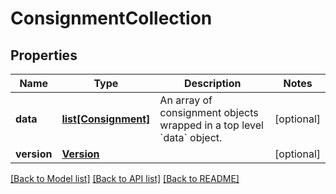 # ConsignmentCollection

## Properties
Name | Type | Description | Notes
------------ | ------------- | ------------- | -------------
**data** | [**list[Consignment]**](Consignment.md) | An array of consignment objects wrapped in a top level &#x60;data&#x60; object. | [optional] 
**version** | [**Version**](Version.md) |  | [optional] 

[[Back to Model list]](../README.md#documentation-for-models) [[Back to API list]](../README.md#documentation-for-api-endpoints) [[Back to README]](../README.md)


